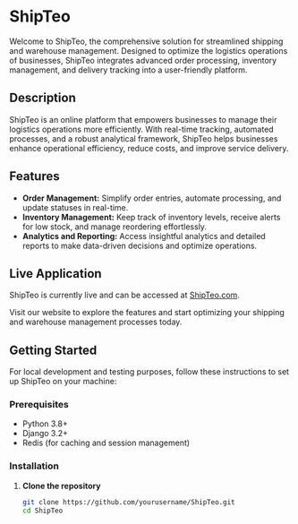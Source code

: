 # ShipTeo

Welcome to ShipTeo, the comprehensive solution for streamlined shipping and warehouse management. Designed to optimize the logistics operations of businesses, ShipTeo integrates advanced order processing, inventory management, and delivery tracking into a user-friendly platform.

## Description

ShipTeo is an online platform that empowers businesses to manage their logistics operations more efficiently. With real-time tracking, automated processes, and a robust analytical framework, ShipTeo helps businesses enhance operational efficiency, reduce costs, and improve service delivery.

## Features

- **Order Management:** Simplify order entries, automate processing, and update statuses in real-time.
- **Inventory Management:** Keep track of inventory levels, receive alerts for low stock, and manage reordering effortlessly.
- **Analytics and Reporting:** Access insightful analytics and detailed reports to make data-driven decisions and optimize operations.

## Live Application

ShipTeo is currently live and can be accessed at [ShipTeo.com](https://shipteo.com).

Visit our website to explore the features and start optimizing your shipping and warehouse management processes today.

## Getting Started

For local development and testing purposes, follow these instructions to set up ShipTeo on your machine:

### Prerequisites

- Python 3.8+
- Django 3.2+
- Redis (for caching and session management)

### Installation

1. **Clone the repository**
   ```bash
   git clone https://github.com/yourusername/ShipTeo.git
   cd ShipTeo


